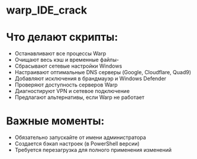 # warp_IDE_crack

# Что делают скрипты:

- Останавливают все процессы Warp
- Очищают весь кэш и временные файлы-
- Сбрасывают сетевые настройки Windows
- Настраивают оптимальные DNS серверы (Google, Cloudflare, Quad9)
- Добавляют исключения в брандмауэр и Windows Defender
- Проверяют доступность серверов Warp
- Диагностируют VPN и сетевое подключение
- Предлагают альтернативы, если Warp не работает

# Важные моменты:

- Обязательно запускайте от имени администратора
- Создается бэкап настроек (в PowerShell версии)
- Требуется перезагрузка для полного применения изменений
